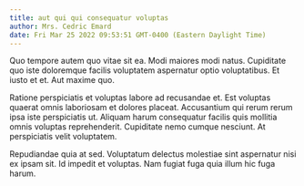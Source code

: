 ```yaml
---
title: aut qui qui consequatur voluptas
author: Mrs. Cedric Emard
date: Fri Mar 25 2022 09:53:51 GMT-0400 (Eastern Daylight Time)
---
```

Quo tempore autem quo vitae sit ea. Modi maiores modi natus. Cupiditate quo iste doloremque facilis voluptatem aspernatur optio voluptatibus. Et iusto et et. Aut maxime quo.

 Ratione perspiciatis et voluptas labore ad recusandae et. Est voluptas quaerat omnis laboriosam et dolores placeat. Accusantium qui rerum rerum ipsa iste perspiciatis ut. Aliquam harum consequatur facilis quis mollitia omnis voluptas reprehenderit. Cupiditate nemo cumque nesciunt. At perspiciatis velit voluptatem.

 Repudiandae quia at sed. Voluptatum delectus molestiae sint aspernatur nisi ex ipsam sit. Id impedit et voluptas. Nam fugiat fuga quia illum hic fuga harum.